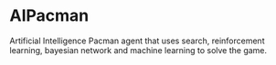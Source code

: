 # AIPacman
Artificial Intelligence Pacman agent that uses search, reinforcement learning, bayesian network and machine learning to solve the game.
